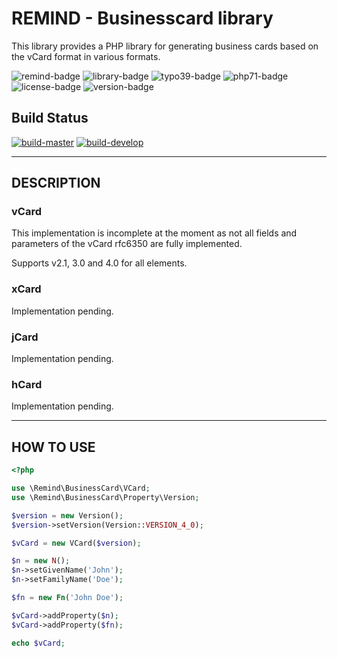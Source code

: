 # REMIND - Businesscard library

This library provides a PHP library for generating business cards based on
the vCard format in various formats.

![remind-badge](https://img.shields.io/badge/author-REMIND-black.svg?style=flat-square)
![library-badge](https://img.shields.io/badge/library-green.svg?style=flat-square)
![typo39-badge](https://img.shields.io/badge/TYPO3-9.5-green.svg?style=flat-square)
![php71-badge](https://img.shields.io/badge/PHP-7.2-yellow.svg?style=flat-square)
![license-badge](https://img.shields.io/badge/license-GPL--3.0-blue.svg?style=flat-square)
![version-badge](https://img.shields.io/badge/version-1.1.0-lightgrey.svg?style=flat-square)

## Build Status

[![build-master](https://jenkins.remind.de/buildStatus/icon?job=rmnd_businesscard%2Fmaster&subject=master)](https://jenkins.remind.de/job/rmnd_businesscard/)
[![build-develop](https://jenkins.remind.de/buildStatus/icon?job=rmnd_businesscard%2Fdevelop&subject=develop)](https://jenkins.remind.de/job/rmnd_businesscard/)

--------------------------------------------------------------------------------

## DESCRIPTION

### vCard
This implementation is incomplete at the moment as not all fields and parameters
of the vCard rfc6350 are fully implemented.

Supports v2.1, 3.0 and 4.0 for all elements.

### xCard
Implementation pending.

### jCard
Implementation pending.

### hCard
Implementation pending.

--------------------------------------------------------------------------------

## HOW TO USE

```php
<?php

use \Remind\BusinessCard\VCard;
use \Remind\BusinessCard\Property\Version;

$version = new Version();
$version->setVersion(Version::VERSION_4_0);

$vCard = new VCard($version);

$n = new N();
$n->setGivenName('John');
$n->setFamilyName('Doe');

$fn = new Fn('John Doe');

$vCard->addProperty($n);
$vCard->addProperty($fn);

echo $vCard;
```
